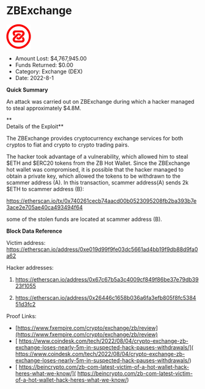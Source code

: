 # ZBExchange
![ZBExchange](/rektimages/ZBExchange.png)
- Amount Lost: $4,767,945.00
- Funds Returned: $0.00
- Category: Exchange (DEX)
- Date: 2022-8-1

**Quick Summary**

An attack was carried out on ZBExchange during which a hacker managed to steal approximately $4.8M.

 **  
Details of the Exploit**

The ZBExchange provides cryptocurrency exchange services for both cryptos to fiat and crypto to crypto trading pairs.

The hacker took advantage of a vulnerability, which allowed him to steal $ETH and $ERC20 tokens from the ZB Hot Wallet. Since the ZBExchange hot wallet was compromised, it is possible that the hacker managed to obtain a private key, which allowed the tokens to be withdrawn to the scammer address (A). In this transaction, scammer address(A) sends 2k $ETH to scammer address (B): 

https://etherscan.io/tx/0x740261cecb74aacd00b0523095208fb2ba393b7e3ace2e705ae40ca493494f64

some of the stolen funds are located at scammer address (B).

  


 **Block Data Reference**

Victim address: https://etherscan.io/address/0xe019d99f9fe03dc5661ad4bb19f9db88d9fa0a62

  


Hacker addresses:

1) https://etherscan.io/address/0x67c67b5a3c4009cf849f86be37e79db3923f1055

2) https://etherscan.io/address/0x26446c1658b036a6fa3efb805f8fc538451d3fc2


Proof Links:
- [https://www.fxempire.com/crypto/exchange/zb/review](https://www.fxempire.com/crypto/exchange/zb/review)
- [ https://www.coindesk.com/tech/2022/08/04/crypto-exchange-zb-exchange-loses-nearly-5m-in-suspected-hack-pauses-withdrawals/]( https://www.coindesk.com/tech/2022/08/04/crypto-exchange-zb-exchange-loses-nearly-5m-in-suspected-hack-pauses-withdrawals/)
- [ https://beincrypto.com/zb-com-latest-victim-of-a-hot-wallet-hack-heres-what-we-know/]( https://beincrypto.com/zb-com-latest-victim-of-a-hot-wallet-hack-heres-what-we-know/)


